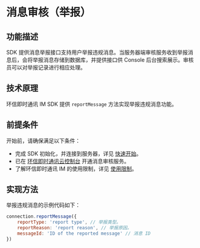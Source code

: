 # 消息审核（举报）

<Toc />

## 功能描述

SDK 提供消息举报接口支持用户举报违规消息。当服务器端审核服务收到举报消息后，会将举报消息存储到数据库，并提供接口供 Console 后台搜索展示。审核员可以对举报记录进行相应处理。

## 技术原理

环信即时通讯 IM SDK 提供 `reportMessage` 方法实现举报违规消息功能。

## 前提条件

开始前，请确保满足以下条件：

- 完成 SDK 初始化，并连接到服务器，详见 [快速开始](quickstart.html)。
- 已在 [环信即时通讯云控制台](https://console.easemob.com/user/login) 开通消息审核服务。
- 了解环信即时通讯 IM 的使用限制，详见 [使用限制](/product/limitation.html)。

## 实现方法

举报违规消息的示例代码如下：

```javascript
connection.reportMessage({
    reportType: 'report type', // 举报类型。
    reportReason: 'report reason', // 举报原因。
    messageId: 'ID of the reported message' // 消息 ID
})
```